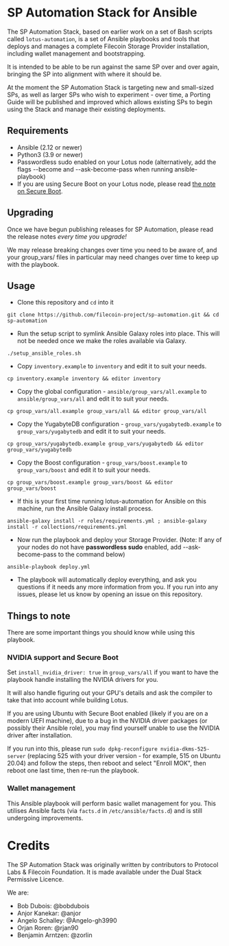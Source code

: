 # SP Automation Stack for Ansible
The SP Automation Stack, based on earlier work on a set of Bash scripts called `lotus-automation`, is a set of Ansible playbooks and tools that deploys and manages a complete Filecoin Storage Provider installation, including wallet management and bootstrapping.

It is intended to be able to be run against the same SP over and over again, bringing the SP into alignment with where it should be.

At the moment the SP Automation Stack is targeting new and small-sized SPs, as well as larger SPs who wish to experiment - over time, a Porting Guide will be published and improved which allows existing SPs to begin using the Stack and manage their existing deployments.

## Requirements
- Ansible (2.12 or newer)
- Python3 (3.9 or newer)
- Passwordless sudo enabled on your Lotus node (alternatively, add the flags --become and --ask-become-pass when running ansible-playbook)
- If you are using Secure Boot on your Lotus node, please read [the note on Secure Boot](#nvidia-support-and-secure-boot).

## Upgrading
Once we have begun publishing releases for SP Automation, please read the release notes *every time you upgrade!* 

We may release breaking changes over time you need to be aware of, and your group_vars/ files in particular may need changes over time to keep up with the playbook.

## Usage
- Clone this repository and `cd` into it
```
git clone https://github.com/filecoin-project/sp-automation.git && cd sp-automation
```
- Run the setup script to symlink Ansible Galaxy roles into place. This will not be needed once we make the roles available via Galaxy.
```
./setup_ansible_roles.sh
```
- Copy `inventory.example` to `inventory` and edit it to suit your needs.
```
cp inventory.example inventory && editor inventory
```
- Copy the global configuration - `ansible/group_vars/all.example` to `ansible/group_vars/all` and edit it to suit your needs.
```
cp group_vars/all.example group_vars/all && editor group_vars/all
```
- Copy the YugabyteDB configuration - `group_vars/yugabytedb.example` to `group_vars/yugabytedb` and edit it to suit your needs.
```
cp group_vars/yugabytedb.example group_vars/yugabytedb && editor group_vars/yugabytedb
```
- Copy the Boost configuration - `group_vars/boost.example` to `group_vars/boost` and edit it to suit your needs.
```
cp group_vars/boost.example group_vars/boost && editor group_vars/boost
```
- If this is your first time running lotus-automation for Ansible on this machine, run the Ansible Galaxy install process.
```
ansible-galaxy install -r roles/requirements.yml ; ansible-galaxy install -r collections/requirements.yml
```
- Now run the playbook and deploy your Storage Provider. (Note: If any of your nodes do not have **passwordless sudo** enabled, add --ask-become-pass to the command below)
```
ansible-playbook deploy.yml
```
- The playbook will automatically deploy everything, and ask you questions if it needs any more information from you. If you run into any issues, please let us know by opening an issue on this repository.

## Things to note
There are some important things you should know while using this playbook.

### NVIDIA support and Secure Boot
Set `install_nvidia_driver: true` in `group_vars/all` if you want to have the playbook handle installing the NVIDIA drivers for you.

It will also handle figuring out your GPU's details and ask the compiler to take that into account while building Lotus.

If you are using Ubuntu with Secure Boot enabled (likely if you are on a modern UEFI machine), due to a bug in the NVIDIA driver packages (or possibly their Ansible role), you may find yourself unable to use the NVIDIA driver after installation. 

If you run into this, please run `sudo dpkg-reconfigure nvidia-dkms-525-server` (replacing 525 with your driver version - for example, 515 on Ubuntu 20.04) and follow the steps, then reboot and select "Enroll MOK", then reboot one last time, then re-run the playbook.

### Wallet management
This Ansible playbook will perform basic wallet management for you. This utilises Ansible facts (via `facts.d` in `/etc/ansible/facts.d`) and is still undergoing improvements.

# Credits
The SP Automation Stack was originally written by contributors to Protocol Labs & Filecoin Foundation. It is made available under the Dual Stack Permissive Licence.

We are:

* Bob Dubois: @bobdubois
* Anjor Kanekar: @anjor
* Angelo Schalley: @Angelo-gh3990
* Orjan Roren: @rjan90
* Benjamin Arntzen: @zorlin
